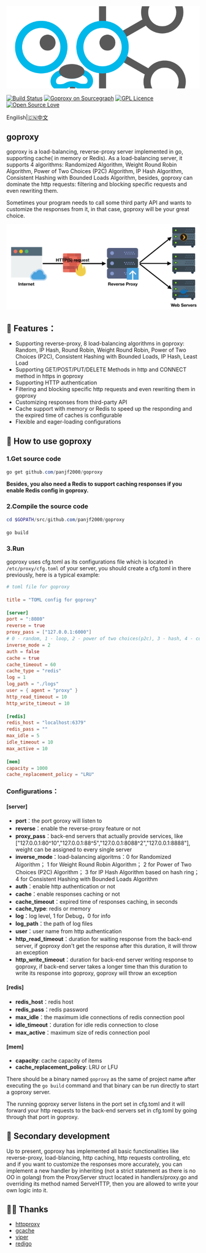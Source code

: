 <div align="center"><img src="https://raw.githubusercontent.com/panjf2000/logos/master/goproxy/logo.png"/></div>


[![Build Status](https://travis-ci.org/panjf2000/goproxy.svg?branch=master)](https://travis-ci.org/panjf2000/goproxy)
[![Goproxy on Sourcegraph](https://sourcegraph.com/github.com/panjf2000/goproxy/-/badge.svg)](https://sourcegraph.com/github.com/panjf2000/goproxy?badge)
[![GPL Licence](https://badges.frapsoft.com/os/gpl/gpl.svg?v=103)](https://opensource.org/licenses/GPL-3.0/)
[![Open Source Love](https://badges.frapsoft.com/os/v2/open-source.svg?v=103)](https://github.com/ellerbrock/open-source-badges/)

Engilish|[🇨🇳中文](README_ZH.md)

## goproxy

goproxy is a load-balancing, reverse-proxy server implemented in go, supporting cache( in memory or Redis). As a load-balancing server, it supports 4 algorithms: Randomized Algorithm, Weight Round Robin Algorithm, Power of Two Choices (P2C) Algorithm, IP Hash Algorithm, Consistent Hashing with Bounded Loads Algorithm, besides, goproxy can dominate the http requests: filtering and blocking specific requests and even rewriting them.

Sometimes your program needs to call some third party API and wants to customize the responses from it, in that case, goproxy will be your great choice.

![](https://raw.githubusercontent.com/panjf2000/illustrations/master/go/reverseproxy.png)

## 🚀 Features：

- Supporting reverse-proxy, 8 load-balancing algorithms in goproxy: Random, IP Hash, Round Robin, Weight Round Robin, Power of Two Choices (P2C), Consistent Hashing with Bounded Loads, IP Hash, Least Load
- Supporting GET/POST/PUT/DELETE Methods in http and CONNECT method in https in goproxy
- Supporting HTTP authentication
- Filtering and blocking specific http requests and even rewriting them in goproxy
- Customizing responses from third-party API
- Cache support with memory or Redis to speed up the responding and the expired time of caches is configurable
- Flexible and eager-loading configurations

## 🎉 How to use goproxy

### 1.Get source code

```powershell
go get github.com/panjf2000/goproxy
```

**Besides, you also need a Redis to support caching responses if you enable Redis config in goproxy.**

### 2.Compile the source code

```powershell
cd $GOPATH/src/github.com/panjf2000/goproxy

go build
```

### 3.Run

goproxy uses cfg.toml as its configurations file which is located in `/etc/proxy/cfg.toml` of your server, you should create a cfg.toml in there previously, here is a typical example:

```toml
# toml file for goproxy

title = "TOML config for goproxy"

[server]
port = ":8080"
reverse = true
proxy_pass = ["127.0.0.1:6000"]
# 0 - random, 1 - loop, 2 - power of two choices(p2c), 3 - hash, 4 - consistent hashing, 5 - least load, 6 - ip hash
inverse_mode = 2
auth = false
cache = true
cache_timeout = 60
cache_type = "redis"
log = 1
log_path = "./logs"
user = { agent = "proxy" }
http_read_timeout = 10
http_write_timeout = 10

[redis]
redis_host = "localhost:6379"
redis_pass = ""
max_idle = 5
idle_timeout = 10
max_active = 10

[mem]
capacity = 1000
cache_replacement_policy = "LRU"
```

### Configurations：
#### [server]
- **port**：the port goroxy will listen to
- **reverse**：enable the reverse-proxy feature or not
- **proxy_pass**：back-end servers that actually provide services, like ["127.0.0.1:80^10","127.0.0.1:88^5","127.0.0.1:8088^2","127.0.0.1:8888"], weight can be assigned to every single server
- **inverse_mode**：load-balancing algoritms：0 for Randomized Algorithm； 1 for Weight Round Robin Algorithm； 2 for Power of Two Choices (P2C) Algorithm； 3 for IP Hash Algorithm based on hash ring； 4 for Consistent Hashing with Bounded Loads Algorithm
- **auth**：enable http authentication or not
- **cache**：enable responses caching or not
- **cache_timeout**：expired time of responses caching, in seconds
- **cache_type**: redis or memory
- **log**：log level, 1 for Debug，0 for info
- **log_path**：the path of log files
- **user**：user name from http authentication
- **http_read_timeout**：duration for waiting response from the back-end server, if goproxy don't get the response after this duration, it will throw an exception
- **http_write_timeout**：duration for back-end server writing response to goproxy, if back-end server takes a longer time than this duration to write its response into goproxy, goproxy will throw an exception

#### [redis]
- **redis_host**：redis host
- **redis_pass**：redis password
- **max_idle**：the maximum idle connections of redis connection pool
- **idle_timeout**：duration for idle redis connection to close
- **max_active**：maximum size of redis connection pool

#### [mem]

- **capacity**: cache capacity of items
- **cache_replacement_policy**: LRU or LFU

There should be a binary named `goproxy` as the same of project name after executing the `go build` command and that binary can be run directly to start a goproxy server.

The running goproxy server listens in the port set in cfg.toml and it will forward your http requests to the back-end servers set in cfg.toml by going through that port in goproxy.

## 🎱 Secondary development

Up to present, goproxy has implemented all basic functionalities like reverse-proxy, load-blancing, http caching, http requests controlling, etc and if you want to customize the responses more accurately, you can implement a new handler by inheriting (not a strict statement as there is no OO in golang) from the ProxyServer struct located in handlers/proxy.go and overriding its method named ServeHTTP, then you are allowed to write your own logic into it.

## 🙏🏻 Thanks

- [httpproxy](https://github.com/sakeven/httpproxy)
- [gcache](https://github.com/bluele/gcache)
- [viper](https://github.com/spf13/viper)
- [redigo](https://github.com/gomodule/redigo)
